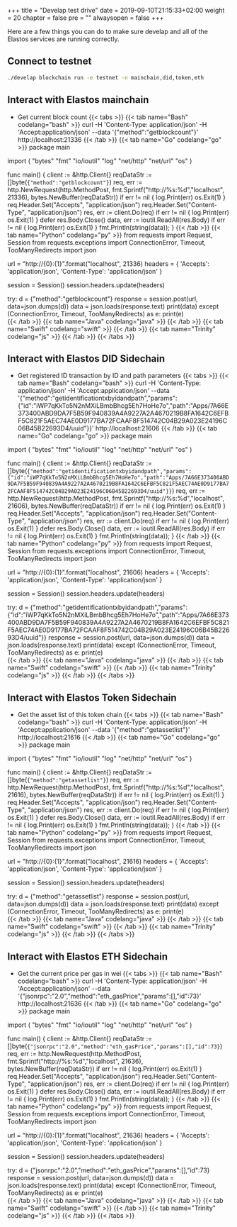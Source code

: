 +++
title = "Develap test drive"
date = 2019-09-10T21:15:33+02:00
weight = 20
chapter = false
pre = ""
alwaysopen = false
+++ 

Here are a few things you can do to make sure develap and all of the Elastos services are running correctly.

## Connect to testnet
```bash
./develap blockchain run -e testnet -n mainchain,did,token,eth
```

## Interact with Elastos mainchain
- Get current block count
{{< tabs >}}
    {{< tab name="Bash" codelang="bash" >}} 
curl -H 'Content-Type: application/json' -H 'Accept:application/json' --data '{"method":"getblockcount"}' http://localhost:21336
    {{< /tab >}}
    {{< tab name="Go" codelang="go" >}} 
package main

import (
    "bytes"
    "fmt"
    "io/ioutil"
    "log"
    "net/http"
    "net/url"
    "os"
)

func main() {
    client := &http.Client{}
    reqDataStr := []byte(`{"method":"getblockcount"}`)
    req, err := http.NewRequest(http.MethodPost, fmt.Sprintf("http://%s:%d","localhost", 21336), bytes.NewBuffer(reqDataStr))
    if err != nil {
      log.Print(err)
      os.Exit(1)
    }
    req.Header.Set("Accepts", "application/json")
    req.Header.Set("Content-Type", "application/json")
    res, err := client.Do(req)
    if err != nil {
      log.Print(err)
      os.Exit(1)
    }
    defer res.Body.Close()
    data, err := ioutil.ReadAll(res.Body)
    if err != nil {
      log.Print(err)
      os.Exit(1)
    }
    fmt.Println(string(data));
}
    {{< /tab >}}
    {{< tab name="Python" codelang="py" >}} 
from requests import Request, Session
from requests.exceptions import ConnectionError, Timeout, TooManyRedirects
import json

url = "http://{0}:{1}".format("localhost", 21336)
headers = {
    'Accepts': 'application/json',
    'Content-Type': 'application/json'
}

session = Session()
session.headers.update(headers)

try:
    d = {"method":"getblockcount"}
    response = session.post(url, data=json.dumps(d)) 
    data = json.loads(response.text)
    print(data)
except (ConnectionError, Timeout, TooManyRedirects) as e:
    print(e)    
    {{< /tab >}}
    {{< tab name="Java" codelang="java" >}} 
    {{< /tab >}} 
    {{< tab name="Swift" codelang="swift" >}} 
    {{< /tab >}} 
    {{< tab name="Trinity" codelang="js" >}} 
    {{< /tab >}} 
{{< /tabs >}}

## Interact with Elastos DID Sidechain
- Get registered ID transaction by ID and path parameters
{{< tabs >}}
    {{< tab name="Bash" codelang="bash" >}} 
curl -H 'Content-Type: application/json' -H 'Accept:application/json' --data '{"method":"getidentificationtxbyidandpath","params":{"id":"iWP7qKkTo5N2nMXiLBmbBhcg5Eh7HoHe7o","path":"Apps/7A66E373400ABD9DA7F5B59F940839A4A9227A2A4670219B8FA1642C6EFBF5C821F5AEC74AE0D9177BA72FCAAF8F514742C04B29A023E24196C06B45B22693D4/uuid"}}' http://localhost:21606
    {{< /tab >}}
    {{< tab name="Go" codelang="go" >}} 
package main

import (
    "bytes"
    "fmt"
    "io/ioutil"
    "log"
    "net/http"
    "net/url"
    "os"
)

func main() {
    client := &http.Client{}
    reqDataStr := []byte(`{"method":"getidentificationtxbyidandpath","params":{"id":"iWP7qKkTo5N2nMXiLBmbBhcg5Eh7HoHe7o","path":"Apps/7A66E373400ABD9DA7F5B59F940839A4A9227A2A4670219B8FA1642C6EFBF5C821F5AEC74AE0D9177BA72FCAAF8F514742C04B29A023E24196C06B45B22693D4/uuid"}}`)
    req, err := http.NewRequest(http.MethodPost, fmt.Sprintf("http://%s:%d","localhost", 21606), bytes.NewBuffer(reqDataStr))
    if err != nil {
      log.Print(err)
      os.Exit(1)
    }
    req.Header.Set("Accepts", "application/json")
    req.Header.Set("Content-Type", "application/json")
    res, err := client.Do(req)
    if err != nil {
      log.Print(err)
      os.Exit(1)
    }
    defer res.Body.Close()
    data, err := ioutil.ReadAll(res.Body)
    if err != nil {
      log.Print(err)
      os.Exit(1)
    }
    fmt.Println(string(data));
}
    {{< /tab >}}
    {{< tab name="Python" codelang="py" >}} 
from requests import Request, Session
from requests.exceptions import ConnectionError, Timeout, TooManyRedirects
import json

url = "http://{0}:{1}".format("localhost", 21606)
headers = {
    'Accepts': 'application/json',
    'Content-Type': 'application/json'
}

session = Session()
session.headers.update(headers)

try:
    d = {"method":"getidentificationtxbyidandpath","params":{"id":"iWP7qKkTo5N2nMXiLBmbBhcg5Eh7HoHe7o","path":"Apps/7A66E373400ABD9DA7F5B59F940839A4A9227A2A4670219B8FA1642C6EFBF5C821F5AEC74AE0D9177BA72FCAAF8F514742C04B29A023E24196C06B45B22693D4/uuid"}}
    response = session.post(url, data=json.dumps(d)) 
    data = json.loads(response.text)
    print(data)
except (ConnectionError, Timeout, TooManyRedirects) as e:
    print(e)    
    {{< /tab >}}
    {{< tab name="Java" codelang="java" >}} 
    {{< /tab >}} 
    {{< tab name="Swift" codelang="swift" >}} 
    {{< /tab >}} 
    {{< tab name="Trinity" codelang="js" >}} 
    {{< /tab >}} 
{{< /tabs >}}

## Interact with Elastos Token Sidechain
- Get the asset list of this token chain
{{< tabs >}}
    {{< tab name="Bash" codelang="bash" >}} 
curl -H 'Content-Type: application/json' -H 'Accept:application/json' --data '{"method":"getassetlist"}' http://localhost:21616
    {{< /tab >}}
    {{< tab name="Go" codelang="go" >}} 
package main

import (
    "bytes"
    "fmt"
    "io/ioutil"
    "log"
    "net/http"
    "net/url"
    "os"
)

func main() {
    client := &http.Client{}
    reqDataStr := []byte(`{"method":"getassetlist"}`)
    req, err := http.NewRequest(http.MethodPost, fmt.Sprintf("http://%s:%d","localhost", 21616), bytes.NewBuffer(reqDataStr))
    if err != nil {
      log.Print(err)
      os.Exit(1)
    }
    req.Header.Set("Accepts", "application/json")
    req.Header.Set("Content-Type", "application/json")
    res, err := client.Do(req)
    if err != nil {
      log.Print(err)
      os.Exit(1)
    }
    defer res.Body.Close()
    data, err := ioutil.ReadAll(res.Body)
    if err != nil {
      log.Print(err)
      os.Exit(1)
    }
    fmt.Println(string(data));
}
    {{< /tab >}}
    {{< tab name="Python" codelang="py" >}} 
from requests import Request, Session
from requests.exceptions import ConnectionError, Timeout, TooManyRedirects
import json

url = "http://{0}:{1}".format("localhost", 21616)
headers = {
    'Accepts': 'application/json',
    'Content-Type': 'application/json'
}

session = Session()
session.headers.update(headers)

try:
    d = {"method":"getassetlist"}
    response = session.post(url, data=json.dumps(d)) 
    data = json.loads(response.text)
    print(data)
except (ConnectionError, Timeout, TooManyRedirects) as e:
    print(e)    
    {{< /tab >}}
    {{< tab name="Java" codelang="java" >}} 
    {{< /tab >}} 
    {{< tab name="Swift" codelang="swift" >}} 
    {{< /tab >}} 
    {{< tab name="Trinity" codelang="js" >}} 
    {{< /tab >}} 
{{< /tabs >}}

## Interact with Elastos ETH Sidechain
- Get the current price per gas in wei
{{< tabs >}}
    {{< tab name="Bash" codelang="bash" >}} 
curl -H 'Content-Type: application/json' -H 'Accept:application/json' --data '{"jsonrpc":"2.0","method":"eth_gasPrice","params":[],"id":73}' http://localhost:21636
    {{< /tab >}}
    {{< tab name="Go" codelang="go" >}} 
package main

import (
    "bytes"
    "fmt"
    "io/ioutil"
    "log"
    "net/http"
    "net/url"
    "os"
)

func main() {
    client := &http.Client{}
    reqDataStr := []byte(`{"jsonrpc":"2.0","method":"eth_gasPrice","params":[],"id":73}`)
    req, err := http.NewRequest(http.MethodPost, fmt.Sprintf("http://%s:%d","localhost", 21636), bytes.NewBuffer(reqDataStr))
    if err != nil {
      log.Print(err)
      os.Exit(1)
    }
    req.Header.Set("Accepts", "application/json")
    req.Header.Set("Content-Type", "application/json")
    res, err := client.Do(req)
    if err != nil {
      log.Print(err)
      os.Exit(1)
    }
    defer res.Body.Close()
    data, err := ioutil.ReadAll(res.Body)
    if err != nil {
      log.Print(err)
      os.Exit(1)
    }
    fmt.Println(string(data));
}
    {{< /tab >}}
    {{< tab name="Python" codelang="py" >}} 
from requests import Request, Session
from requests.exceptions import ConnectionError, Timeout, TooManyRedirects
import json

url = "http://{0}:{1}".format("localhost", 21636)
headers = {
    'Accepts': 'application/json',
    'Content-Type': 'application/json'
}

session = Session()
session.headers.update(headers)

try:
    d = {"jsonrpc":"2.0","method":"eth_gasPrice","params":[],"id":73}
    response = session.post(url, data=json.dumps(d)) 
    data = json.loads(response.text)
    print(data)
except (ConnectionError, Timeout, TooManyRedirects) as e:
    print(e)    
    {{< /tab >}}
    {{< tab name="Java" codelang="java" >}} 
    {{< /tab >}} 
    {{< tab name="Swift" codelang="swift" >}} 
    {{< /tab >}} 
    {{< tab name="Trinity" codelang="js" >}} 
    {{< /tab >}} 
{{< /tabs >}}